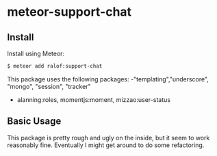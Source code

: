 # meteor-support-chat

## Install

Install using Meteor:

```sh
$ meteor add ralof:support-chat
```

This package uses the following packages:
-"templating","underscore", "mongo", "session", "tracker"
- alanning:roles, momentjs:moment, mizzao:user-status

## Basic Usage

This package is pretty rough and ugly on the inside, but it seem to work reasonably fine. Eventually I might get around to do some refactoring.

